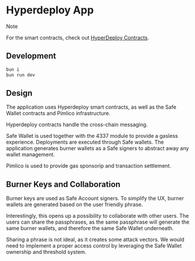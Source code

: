 # Hyperdeploy App

> [!NOTE]  
> For the smart contracts, check out [HyperDeploy Contracts](https://github.com/Destiner/hyperdeploy-contracts).

## Development

```sh
bun i
bun run dev
```

## Design

The application uses Hyperdeploy smart contracts, as well as the Safe Wallet contracts and Pimlico infrastructure.

Hyperdeploy contracts handle the cross-chain messaging.

Safe Wallet is used together with the 4337 module to provide a gasless experience. Deployments are executed through Safe wallets. The application generates burner wallets as a Safe signers to abstract away any wallet management.

Pimlico is used to provide gas sponsorip and transaction settlement.

## Burner Keys and Collaboration

Burner keys are used as Safe Account signers. To simplify the UX, burner wallets are generated based on the user friendly phrase.

Interestingly, this opens up a possibility to collaborate with other users. The users can share the passphrases, as the same passphrase will generate the same burner wallets, and therefore the same Safe Wallet underneath.

Sharing a phrase is not ideal, as it creates some attack vectors. We would need to implement a proper access control by leveraging the Safe Wallet ownership and threshold system.
